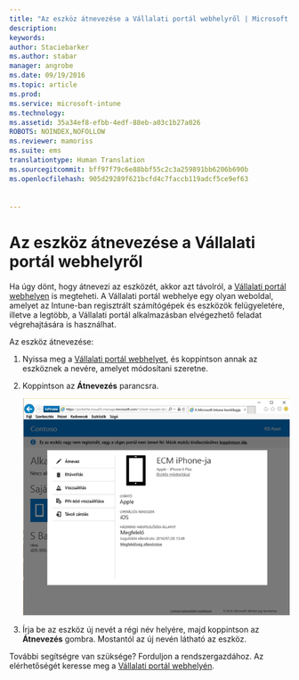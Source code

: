 ```yaml
---
title: "Az eszköz átnevezése a Vállalati portál webhelyről | Microsoft Intune"
description: 
keywords: 
author: Staciebarker
ms.author: stabar
manager: angrobe
ms.date: 09/19/2016
ms.topic: article
ms.prod: 
ms.service: microsoft-intune
ms.technology: 
ms.assetid: 35a34ef8-efbb-4edf-88eb-a03c1b27a026
ROBOTS: NOINDEX,NOFOLLOW
ms.reviewer: mamoriss
ms.suite: ems
translationtype: Human Translation
ms.sourcegitcommit: bff97f79c6e88bbf55c2c3a259891bb6206b690b
ms.openlocfilehash: 905d29289f621bcfd4c7faccb119adcf5ce9ef63


---
```



# Az eszköz átnevezése a Vállalati portál webhelyről

Ha úgy dönt, hogy átnevezi az eszközét, akkor azt távolról, a [Vállalati portál webhelyen](http://portal.manage.microsoft.com) is megteheti. A Vállalati portál webhelye egy olyan weboldal, amelyet az Intune-ban regisztrált számítógépek és eszközök felügyeletére, illetve a legtöbb, a Vállalati portál alkalmazásban elvégezhető feladat végrehajtására is használhat.

Az eszköz átnevezése:

1.  Nyissa meg a [Vállalati portál webhelyet](http://portal.manage.microsoft.com), és koppintson annak az eszköznek a nevére, amelyet módosítani szeretne.

2.  Koppintson az **Átnevezés** parancsra.

    ![rename-device-option-on-company-portal-website](./media/iwp-screen-with-all-options.png)

3.  Írja be az eszköz új nevét a régi név helyére, majd koppintson az **Átnevezés** gombra. Mostantól az új nevén látható az eszköz.

További segítségre van szüksége? Forduljon a rendszergazdához. Az elérhetőségét keresse meg a [Vállalati portál webhelyén](http://portal.manage.microsoft.com).



<!--HONumber=Sep16_HO3-->


